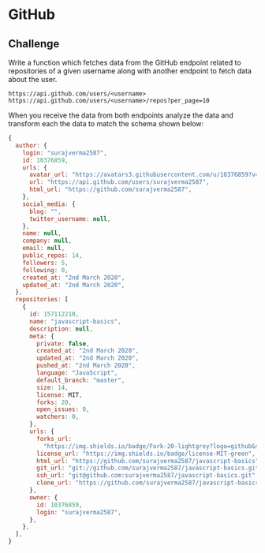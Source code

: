 # GitHub

## Challenge

Write a function which fetches data from the GitHub endpoint related to repositories of a given username along with another endpoint to fetch data about the user.

```
https://api.github.com/users/<username>
https://api.github.com/users/<username>/repos?per_page=10
```

When you receive the data from both endpoints analyze the data and transform each the data to match the schema shown below:

```javascript
{
  author: {
    login: "surajverma2587",
    id: 10376859,
    urls: {
      avatar_url: "https://avatars3.githubusercontent.com/u/10376859?v=4",
      url: "https://api.github.com/users/surajverma2587",
      html_url: "https://github.com/surajverma2587",
    },
    social_media: {
      blog: "",
      twitter_username: null,
    },
    name: null,
    company: null,
    email: null,
    public_repos: 14,
    followers: 5,
    following: 0,
    created_at: "2nd March 2020",
    updated_at: "2nd March 2020",
  },
  repositories: [
    {
      id: 157112210,
      name: "javascript-basics",
      description: null,
      meta: {
        private: false,
        created_at: "2nd March 2020",
        updated_at: "2nd March 2020",
        pushed_at: "2nd March 2020",
        language: "JavaScript",
        default_branch: "master",
        size: 14,
        license: MIT,
        forks: 20,
        open_issues: 0,
        watchers: 0,
      },
      urls: {
        forks_url:
          "https://img.shields.io/badge/Fork-20-lightgrey?logo=github&style=social",
        license_url: "https://img.shields.io/badge/license-MIT-green",
        html_url: "https://github.com/surajverma2587/javascript-basics",
        git_url: "git://github.com/surajverma2587/javascript-basics.git",
        ssh_url: "git@github.com:surajverma2587/javascript-basics.git",
        clone_url: "https://github.com/surajverma2587/javascript-basics.git",
      },
      owner: {
        id: 10376859,
        login: "surajverma2587",
      },
    },
  ],
}
```

